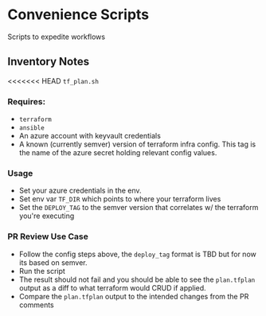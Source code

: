 # Convenience Scripts

  Scripts to expedite workflows


## Inventory Notes


<<<<<<< HEAD
`tf_plan.sh`  

### Requires: 

* `terraform` 
* `ansible` 
* An azure account with keyvault credentials
* A known (currently semver) version of terraform infra config. This tag is the name of the azure secret holding relevant config values.

### Usage  

* Set your azure credentials in the env. 
* Set env var `TF_DIR` which points to where your terraform lives
* Set the `DEPLOY_TAG` to the semver version that correlates w/ the terraform you're executing 


### PR Review Use Case

* Follow the config steps above, the `deploy_tag` format is TBD but for now its based on semver.
* Run the script
* The result should not fail and you should be able to see the `plan.tfplan` output as a diff to what terraform would CRUD if applied.
* Compare the `plan.tfplan` output to the intended changes from the PR comments


